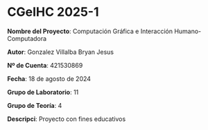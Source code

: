# CGeIHC 2025-1
**Nombre del Proyecto**: Computación Gráfica e Interacción Humano-Computadora

**Autor**: Gonzalez Villalba Bryan Jesus 

**Nº de Cuenta**: 421530869 

**Fecha**: 18 de agosto de 2024  

**Grupo de Laboratorio**: 11

**Grupo de Teoría**: 4 

**Descripci**: Proyecto con fines educativos
